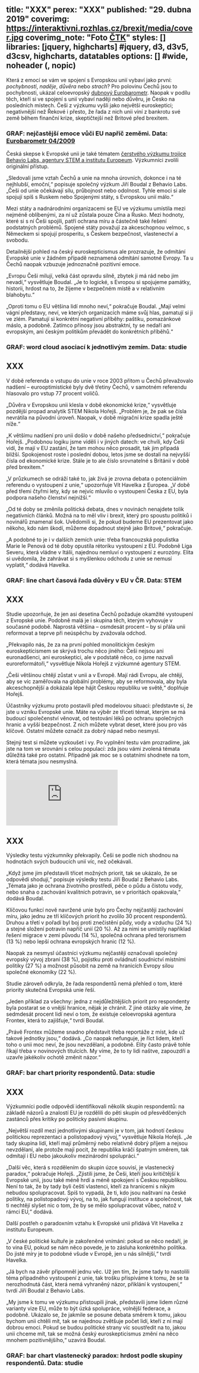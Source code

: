 title: "XXX"
perex: "XXX"
published: "29. dubna 2019"
coverimg: https://interaktivni.rozhlas.cz/brexit/media/cover.jpg
coverimg_note: "Foto <a href='#'>ČTK</a>"
styles: []
libraries: [jquery, highcharts] #jquery, d3, d3v5, d3csv, highcharts, datatables
options: [] #wide, noheader (, nopic)
---
Která z emocí se vám ve spojení s Evropskou unií vybaví jako první: _pochybnosti_, _naděje_, _důvěra_ nebo _strach_? Pro polovinu Čechů jsou to pochybnosti, ukázal celoevropský [dubnový Eurobarometr](http://www.europarl.europa.eu/at-your-service/en/be-heard/eurobarometer/emotions-and-political-engagement-towards-the-eu). Naopak v podílu těch, kteří si ve spojení s unií vybaví naději nebo důvěru, je Česko na posledních místech. Češi z výzkumu vyšli jako největší euroskeptici; negativnější než Řekové i přesto, že řada z nich unii viní z bankrotu své země během finanční krize, skeptičtejší než Britové před brexitem.

### GRAF: nejčastější emoce vůči EU napříč zeměmi. Data: [Eurobarometr 04/2009](http://www.europarl.europa.eu/at-your-service/en/be-heard/eurobarometer/emotions-and-political-engagement-towards-the-eu)

Česká skepse k Evropské unii je také tématem [čerstvého výzkumu trojice Behavio Labs, agentury STEM a institutu Europeum](http://xxx.cz). Výzkumníci zvolili originální přístup.

„Sledovali jsme vztah Čechů a unie na mnoha úrovních, dokonce i na té nejhlubší, emoční,“ popisuje společný výzkum Jiří Boudal z Behavio Labs. „Češi od unie očekávají sílu, průbojnost nebo odolnost. Tyhle emoci si ale spojují spíš s Ruskem nebo Spojenými státy, s Evropskou unií málo.“

Mezi státy a nadnárodními organizacemi se EU ve výzkumu umístila mezi nejméně oblíbenými, za ní už zůstala pouze Čína a Rusko. Mezi hodnoty, které si s ní Češi spojili, patří ochrana míru a částečně také řešení podstatných problémů. Spojené státy považují za akceschopnou velmoc, s Německem si spojují prosperitu, s Českem bezpečnost, vlastenectví a svobodu.

Detailnější pohled na český euroskepticismus ale prozrazuje, že odmítání Evropské unie v žádném případě neznamená odmítání samotné Evropy. Ta u Čechů naopak vzbuzuje jednoznačně pozitivní emoce.

„Evropu Češi milují, velká část opravdu silně, zbytek ji má rád nebo jim nevadí,“ vysvětluje Boudal. „Je to logické, s Evropou si spojujeme památky, historii, hrdost na to, že žijeme v bezpečném místě a v relativním blahobytu.“

„Oproti tomu o EU většina lidí mnoho neví,“ pokračuje Boudal. „Mají velmi vágní představy, neví, ve kterých organizacích máme svůj hlas, pamatují si ji ve zlém. Pamatují si konkrétní negativní příběhy: paštiku, pomazánkové máslo, a podobně. Zatímco přínosy jsou abstraktní, ty se nedaří ani evropským, ani českým politikům převádět do konkrétních příběhů.“

### GRAF: word cloud asociací k jednotlivým zemím. Data: studie

## XXX

V době referenda o vstupu do unie v roce 2003 přitom u Čechů převažovalo nadšení – eurooptimistické byly dvě třetiny Čechů, v samotném referendu hlasovalo pro vstup 77 procent voličů.

„Důvěra v Evropskou unii klesla v době ekonomické krize,“ vysvětluje pozdější propad analytik STEM Nikola Hořejš. „Problém je, že pak se čísla nevrátila na původní úroveň. Naopak, v době migrační krize spadla ještě níže.“

„K většímu nadšení pro unii došlo v době našeho předsednictví,“ pokračuje Hořejš. „Podobnou logiku jsme viděli i v jiných datech: ve chvíli, kdy Češi vidí, že mají v EU zastání, že tam mohou něco prosadit, tak jim připadá bližší. Spokojenost roste i poslední dobou, letos jsme se dostali na nejvyšší čísla od ekonomické krize. Stále je to ale číslo srovnatelné s Británií v době před brexitem.“

„V průzkumech se odráží také to, jak živá je zrovna debata o potenciálním referendu o vystoupení z unie,“ upozorňuje Vít Havelka z Europea. „V době před třemi čtyřmi lety, kdy se nejvíc mluvilo o vystoupení Česka z EU, byla podpora našeho členství nejnižší.“

„Od té doby se změnila politická debata, dnes v novinách nenajdete tolik negativních článků. Možná na to měl vliv i brexit, který pro spoustu politiků i novinářů znamenal šok. Uvědomili si, že pokud budeme EU prezentovat jako někoho, kdo nám škodí, můžeme dopadnout stejně jako Britové,“ pokračuje.

„A podobné to je i v dalších zemích unie: třeba francouzská populistka Marie le Penová od té doby opustila rétoriku vystoupení z EU. Podobně Liga Severu, která vládne v Itálii, najednou nemluví o vystoupení z eurozóny. Elita si uvědomila, že zahrávat si s myšlenkou odchodu z unie se nemusí vyplatit,“ dodává Havelka.

### GRAF: line chart časová řada důvěry v EU v ČR. Data: STEM

## XXX

Studie upozorňuje, že jen asi desetina Čechů požaduje okamžité vystoupení z Evropské unie. Podobně malá je i skupina těch, kterým vyhovuje v současné podobě. Naprostá většina – osmdesát procent – by si přála unii reformovat a teprve při neúspěchu by zvažovala odchod.

„Překvapilo nás, že za na první pohled monolitickým českým euroskepticismem se skrývá trochu něco jiného: Češi nejsou ani euronadšenci, ani euroskeptici, ale v podstatě něco, co jsme nazvali euroreformátoři,“ vysvětluje Nikola Hořejš z výzkumné agentury STEM.

„Češi většinou chtějí zůstat v unii a v Evropě. Mají rádi Evropu, ale chtějí, aby se víc zaměřovala na globální problémy, aby se reformovala, aby byla akceschopnější a dokázala lépe hájit Českou republiku ve světě,“ doplňuje Hořejš.

Účastníky výzkumu proto postavili před modelovou situaci: představte si, že jste u vzniku Evropské unie. Máte na výběr ze třiceti témat, kterým se má budoucí společenství věnovat, od testování léků po ochranu společných hranic a vyšší bezpečnost. Z nich můžete vybrat deset, které jsou pro vás klíčové. Ostatní můžete označit za dobrý nápad nebo nesmysl.

Stejný test si můžete vyzkoušet i vy. Po vyplnění testu vám prozradíme, jak jste na tom ve srovnání s celou populací: zda jsou vámi zvolená témata důležitá také pro ostatní. Případně jak moc se s ostatními shodnete na tom, která témata jsou nesmyslná.

<div class="iframe_embed">
	<iframe src="https://trendaro.cz/public/To7q1BU9WY1aw5iGhNaR" frameborder="0" scrolling="no"></iframe>
</div>

## XXX

Výsledky testu výzkumníky překvapily. Češi se podle nich shodnou na hodnotách svých budoucích unií víc, než očekávali.

„Když jsme jim představili třicet možných priorit, tak se ukázalo, že se odpovědi shodují,“ popisuje výsledky testu Jiří Boudal z Behavio Labs. „Témata jako je ochrana životního prostředí, péče o půdu a čistotu vody, nebo snaha o zachování kvalitních potravin, se v prioritách opakovala,“ dodává Boudal.

Klíčovou funkcí nově navržené unie bylo pro Čechy nejčastěji zachování míru, jako jednu ze tří klíčových priorit ho zvolilo 30 procent respondentů. Druhou a třetí v pořadí byl boj proti znečistění půdy, vody a vzduchu (24 %) a stejné složení potravin napříč unií (20 %). Až za nimi se umístily například řešení migrace v zemi původu (14 %), společná ochrana před terorismem (13 %) nebo lepší ochrana evropských hranic (12 %).

Naopak za nesmysl účastníci výzkumu nejčastěji označovali společný evropský vývoj zbraní (38 %), pojistku proti ovládnutí soudnictví místními politiky (27 %) a možnost působit na země na hranicích Evropy silou společné ekonomiky (22 %).

Studie zároveň odkryla, že řada respondentů nemá přehled o tom, které priority skutečná Evropská unie řeší.

„Jeden příklad za všechny: jedna z nejdůležitějších priorit pro respondenty byla postarat se o vnější hranice, nějak je chránit. Z jiné otázky ale víme, že sedmdesát procent lidí neví o tom, že existuje celoevropská agentura Frontex, která to zajišťuje,“ tvrdí Boudal.

„Právě Frontex můžeme snadno představit třeba reportáže z míst, kde už takové jednotky jsou,“ dodává. „Co naopak nefunguje, je říct lidem, kteří toho o unii moc neví, že jsou nevzdělaní, a podobně. Elity často právě tohle říkají třeba v novinových titulcích. My víme, že to ty lidi naštve, zapouzdří a uzavře jakékoliv ochotě změnit názor.“

### GRAF: bar chart priority respondentů. Data: studie

## XXX

Výzkumníci podle odpovědí identifikovali několik skupin respondentů: na základě názorů a znalostí EU je rozdělili do pěti skupin od přesvědčených zastánců přes kritiky po politicky pasívní skupinu.

„Největší rozdíl mezi jednotlivými skupinami je v tom, jak hodnotí českou politickou reprezentaci a polistopadový vývoj,“ vysvětluje Nikola Hořejš. „Je tady skupina lidí, kteří mají průměrný nebo relativně dobrý příjem a nejsou nevzdělaní, ale protože mají pocit, že republika kráčí špatným směrem, tak odmítají i EU nebo jakoukoliv mezinárodní spolupráci.“

„Další věc, která s rozdělením do skupin úzce souvisí, je vlastenecký paradox,“ pokračuje Hořejš. „Zjistili jsme, že Češi, kteří jsou kritičtější k Evropské unii, jsou také méně hrdí a méně spokojení s Českou republikou. Není to tak, že by tady byli čeští vlastenci, kteří za hranicemi s nikým nebudou spolupracovat. Spíš to vypadá, že ti, kdo jsou naštvaní na české politiky, na polistopadový vývoj, na to, jak fungují instituce a společnost, tak ti nechtějí slyšet nic o tom, že by se mělo spolupracovat vůbec, natož v rámci EU,“ dodává.

Další postřeh o paradoxním vztahu k Evropské unii přidává Vít Havelka z institutu Europeum.

„V české politické kultuře je zakořeněné vnímání: pokud se něco nedaří, je to vina EU, pokud se nám něco povede, je to zásluha konkrétního politika. Do jisté míry je to podobné všude v Evropě, jen u nás silnější,“ tvrdí Havelka.

„Já bych na závěr připomněl jednu věc. Už jen tím, že jsme tady to nastolili téma případného vystoupení z unie, tak trošku přispíváme k tomu, že se ta nerozhodnutá část, která nemá vyhraněný názor, přiklání k vystoupení,“ tvrdí Jiří Boudal z Behavio Labs.

„My jsme k tomu ve výzkumu přistoupili jinak, představili jsme lidem různé varianty vize EU, může to být úzká spolupráce, volnější federace, a podobně. Ukázalo se, že jakmile se posune debata směrem k tomu, jakou bychom unii chtěli mít, tak se najednou zvětšuje počet lidí, kteří z ní mají dobrou emoci. Pokud se budou politické strany víc soustředit na to, jakou unii chceme mít, tak se možná český euroskepticismus změní na něco mnohem pozitivnějšího,“ uzavírá Boudal.

### GRAF: bar chart vlastenecký paradox: hrdost podle skupiny respondentů. Data: studie